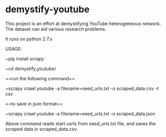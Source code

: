 # demystify-youtube
This project is an effort at demystifying YouTube heterogeneous network. The dataset can aid various research problems.

It runs on python 2.7.x

USAGE:

~pip install scrapy

~cd demystify_youtube/

==run the following command==

~scrapy crawl youtube -a filename=seed_urls.txt -o scraped_data.csv -t csv

==to save in json format==

~scrapy crawl youtube -a filename=seed_urls.txt -o scraped_data.json

Above command reads start usrls from seed_urls.txt file, and saves the scraped data in scraped_data.csv.
